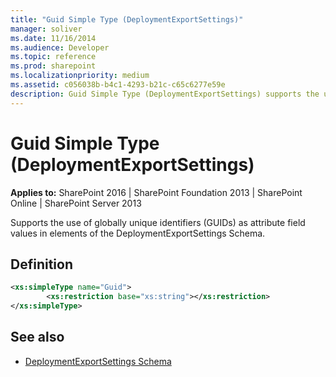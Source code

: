 ```yaml
---
title: "Guid Simple Type (DeploymentExportSettings)"
manager: soliver
ms.date: 11/16/2014
ms.audience: Developer
ms.topic: reference
ms.prod: sharepoint
ms.localizationpriority: medium
ms.assetid: c056038b-b4c1-4293-b21c-c65c6277e59e
description: Guid Simple Type (DeploymentExportSettings) supports the use of globally unique identifiers (GUIDs) as attribute field values in elements of the DeploymentExportSettings Schema.
---
```


# Guid Simple Type (DeploymentExportSettings)
  
**Applies to:** SharePoint 2016 | SharePoint Foundation 2013 | SharePoint Online | SharePoint Server 2013
  
Supports the use of globally unique identifiers (GUIDs) as attribute field values in elements of the DeploymentExportSettings Schema.

## Definition

```XML
<xs:simpleType name="Guid">
        <xs:restriction base="xs:string"></xs:restriction>
</xs:simpleType>

```

## See also

- [DeploymentExportSettings Schema](deploymentexportsettings-schema.md)

